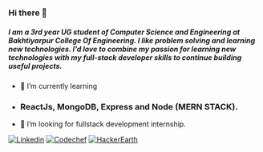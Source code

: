 ### Hi there 👋

##### I am a 3rd year UG student of Computer Science and Engineering at Bakhtiyarpur College Of Engineering. I like problem solving and learning new technologies. I'd love to combine my passion for learning new technologies with my full-stack developer skills to continue building useful projects.

- 🌱 I’m currently learning 
- ### ReactJs, MongoDB, Express and Node (MERN STACK).

- 🤔 I’m looking for fullstack development internship.

[![Linkedin](https://img.shields.io/badge/LinkedIn-blue.svg?style=for-the-badge&logo=linkedin)](https://www.linkedin.com/in/jay-shrivastava/)
[![Codechef](https://img.shields.io/badge/Codechef%20(3%20Stars)-blueviolet.svg?style=for-the-badge&logo=codechef)](https://www.codechef.com/users/jay1310)
[![HackerEarth](https://img.shields.io/badge/HackerEarth-success.svg?style=for-the-badge&logo=hackerearth)](https://www.hackerearth.com/@jay741)
